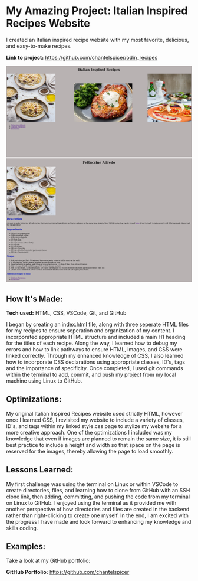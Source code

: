 # My Amazing Project: Italian Inspired Recipes Website
I created an Italian inspired recipe website with my most favorite, delicious, and easy-to-make recipes.

**Link to project:** https://github.com/chantelspicer/odin_recipes

<img src="./images/main-page.png">
<img src="./images/pasta-main.png">

## How It's Made:

**Tech used:** HTML, CSS, VSCode, Git, and GitHub

I began by creating an index.html file, along with three seperate HTML files for my recipes to ensure seperation and organization of my content. I incorporated appropriate HTML structure and included a main H1 heading for the titles of each recipe. Along the way, I learned how to debug my errors and how to link pathways to ensure HTML, images, and CSS were linked correctly. Through my enhanced knowledge of CSS, I also learned how to incorporate CSS declarations using appropriate classes, ID's, tags and the importance of specificity. Once completed, I used git commands within the terminal to add, commit, and push my project from my local machine using Linux to GitHub.

## Optimizations:

My original Italian Inspired Recipes website used strictly HTML, however once I learned CSS, I revisited my website to include a variety of classes, ID's, and tags within my linked style.css page to stylize my website for a more creative approach. One of the optimizations I included was my knowledge that even if images are planned to remain the same size, it is still best practice to include a height and width so that space on the page is reserved for the images, thereby allowing the page to load smoothly.

## Lessons Learned:

My first challenge was using the terminal on Linux or within VSCode to create directories, files, and learning how to clone from GitHub with an SSH clone link, then adding, committing, and pushing the code from my terminal on Linux to GitHub. I enjoyed using the terminal as it provided me with another perspective of how directories and files are created in the backend rather than right-clicking to create one myself. In the end, I am excited with the progress I have made and look forward to enhancing my knowledge and skills coding.

## Examples:
Take a look at my GitHub portfolio:

**GitHub Portfolio:** https://github.com/chantelspicer